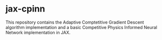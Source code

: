 # jax-cpinn
This repository contains the Adaptive Comptetitive Gradient Descent algorithm implementation and a basic Competitive Physics Informed Neural Network implementation in JAX.

